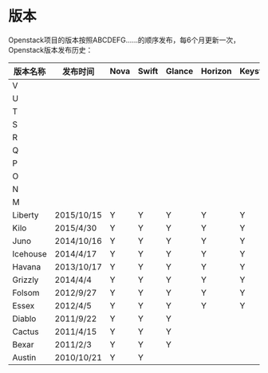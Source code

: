 # 版本

Openstack项目的版本按照ABCDEFG……的顺序发布，每6个月更新一次，Openstack版本发布历史：

| 版本名称 | 发布时间       | Nova |Swift|Glance|Horizon|Keystone|Quantum|Cinder|Neutron|Ceilometer|Heat|Trove|Sahara|Ironic|Marconi|Searchlight|Designate|Zaqar|DBaas|Barbican|Manila|
| -------- | -------------- | ---- | ---- | ---- | ---- | ---- | ---- | ---- | ---- | ---- | ---- | ---- | ---- | ---- | ---- | ---- | ---- | ---- | ---- | ---- | ---- |
| V        |                |      ||||||||||||||||||||
| U        |                |      ||||||||||||||||||||
| T        |                |      ||||||||||||||||||||
| S        |                |      ||||||||||||||||||||
| R        |                |      ||||||||||||||||||||
| Q        |                |      ||||||||||||||||||||
| P        |                |      ||||||||||||||||||||
| O        |                |      ||||||||||||||||||||
| N        |                |      ||||||||||||||||||||
| M        |                |      ||||||||||||||||||||
| Liberty  | 2015/10/15 | Y |Y|Y|Y|Y||Y|Y|Y|Y|Y|Y|Y|Y|Y|Y|Y|Y|Y|Y|
| Kilo     | 2015/4/30 | Y |Y|Y|Y|Y||Y|Y|Y|Y|Y|Y|Y||||||||
| Juno     | 2014/10/16 | Y |Y|Y|Y|Y||Y|Y|Y|Y|Y|Y|||||||||
| Icehouse | 2014/4/17 | Y |Y|Y|Y|Y||Y|Y|Y|Y|Y||||||||||
| Havana   | 2013/10/17 | Y |Y|Y|Y|Y||Y|Y|Y|Y|||||||||||
| Grizzly  | 2014/4/4 | Y |Y|Y|Y|Y|Y|Y||||||||||||||
| Folsom   | 2012/9/27 | Y |Y|Y|Y|Y|Y|Y||||||||||||||
| Essex    | 2012/4/5  | Y |Y|Y|Y|Y||||||||||||||||
| Diablo   | 2011/9/22 | Y |Y|Y||||||||||||||||||
| Cactus   | 2011/4/15 | Y |Y|Y||||||||||||||||||
| Bexar    | 2011/2/3 | Y |Y|Y||||||||||||||||||
| Austin   | 2010/10/21 | Y |Y|||||||||||||||||||